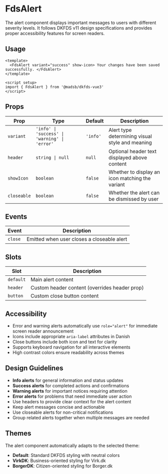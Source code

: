 # FdsAlert

The alert component displays important messages to users with different severity levels. It follows DKFDS v11 design specifications and provides proper accessibility features for screen readers.

## Usage

```vue
<template>
  <FdsAlert variant="success" show-icon> Your changes have been saved successfully. </FdsAlert>
</template>

<script setup>
import { FdsAlert } from '@madsb/dkfds-vue3'
</script>
```

## Props

| Prop        | Type                                          | Default  | Description                                     |
| ----------- | --------------------------------------------- | -------- | ----------------------------------------------- |
| `variant`   | `'info' \| 'success' \| 'warning' \| 'error'` | `'info'` | Alert type determining visual style and meaning |
| `header`    | `string \| null`                              | `null`   | Optional header text displayed above content    |
| `showIcon`  | `boolean`                                     | `false`  | Whether to display an icon matching the variant |
| `closeable` | `boolean`                                     | `false`  | Whether the alert can be dismissed by user      |

## Events

| Event   | Description                                |
| ------- | ------------------------------------------ |
| `close` | Emitted when user closes a closeable alert |

## Slots

| Slot      | Description                                   |
| --------- | --------------------------------------------- |
| `default` | Main alert content                            |
| `header`  | Custom header content (overrides header prop) |
| `button`  | Custom close button content                   |

## Accessibility

- Error and warning alerts automatically use `role="alert"` for immediate screen reader announcement
- Icons include appropriate `aria-label` attributes in Danish
- Close buttons include both icon and text for clarity
- Supports keyboard navigation for all interactive elements
- High contrast colors ensure readability across themes

## Design Guidelines

- **Info alerts** for general information and status updates
- **Success alerts** for completed actions and confirmations
- **Warning alerts** for important notices requiring attention
- **Error alerts** for problems that need immediate user action
- Use headers to provide clear context for the alert content
- Keep alert messages concise and actionable
- Use closeable alerts for non-critical notifications
- Group related alerts together when multiple messages are needed

## Themes

The alert component automatically adapts to the selected theme:

- **Default**: Standard DKFDS styling with neutral colors
- **VirkDK**: Business-oriented styling for Virk.dk
- **BorgerDK**: Citizen-oriented styling for Borger.dk
